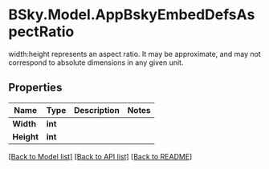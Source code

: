# BSky.Model.AppBskyEmbedDefsAspectRatio
width:height represents an aspect ratio. It may be approximate, and may not correspond to absolute dimensions in any given unit.

## Properties

Name | Type | Description | Notes
------------ | ------------- | ------------- | -------------
**Width** | **int** |  | 
**Height** | **int** |  | 

[[Back to Model list]](../README.md#documentation-for-models) [[Back to API list]](../README.md#documentation-for-api-endpoints) [[Back to README]](../README.md)

